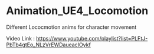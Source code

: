 # Animation_UE4_Locomotion
 Different Lococmotion anims for character movement


Video Link : https://www.youtube.com/playlist?list=PLFtJ-PbTb4gtEo_NLzVrEWDaueacIOykf
